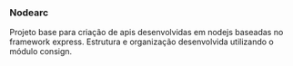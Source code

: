 ### Nodearc

Projeto base para criação de apis desenvolvidas em nodejs baseadas no framework express. Estrutura e organização desenvolvida utilizando o módulo consign.